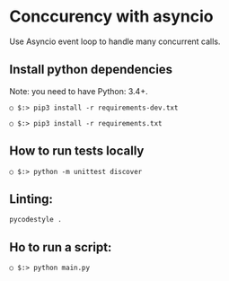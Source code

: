 # Conccurency with asyncio
  Use Asyncio event loop to handle many concurrent calls.

## Install python dependencies
  Note: you need to have Python: 3.4+.
  
  `○ $:> pip3 install -r requirements-dev.txt`
  
  `○ $:> pip3 install -r requirements.txt`


## How to run tests locally

`○ $:> python -m unittest discover`

## Linting:
	pycodestyle .

## Ho to run a script:

`○ $:> python main.py`

